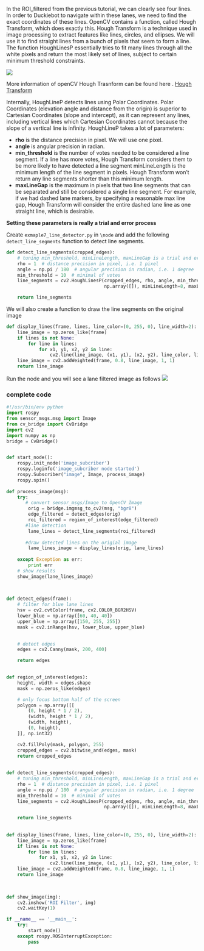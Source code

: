 In the ROI_filtered from the previous tutorial, we can clearly see four lines. In order to Duckiebot to navigate within these lanes, we need to find the exact coordinates of these lines.
OpenCV contains a  function, called Hough Transform, which does exactly this. Hough Transform is a technique used in image processing to extract features like lines, circles, and ellipses. We will use it to find straight lines from a bunch of pixels that seem to form a line. The function HoughLinesP essentially tries to fit many lines through all the white pixels and return the most likely set of lines, subject to certain minimum threshold constraints.

![](https://miro.medium.com/max/300/1*6pYR6ZliHiC0b9sAilJ1RQ.gif)

More information of openCV Hough Trasnform can be found here . 
[Hough Transform](https://docs.opencv.org/3.0-beta/doc/py_tutorials/py_imgproc/py_houghlines/py_houghlines.html)

Internally, HoughLineP detects lines using Polar Coordinates. Polar Coordinates (elevation angle and distance from the origin) is superior to Cartesian Coordinates (slope and intercept), as it can represent any lines, including vertical lines which Cartesian Coordinates cannot because the slope of a vertical line is infinity. HoughLineP takes a lot of parameters:

* **rho** is the distance precision in pixel. We will use one pixel.
* **angle** is angular precision in radian. 
* **min_threshold** is the number of votes needed to be considered a line segment. If a line has more votes, Hough Transform considers them to be more likely to have detected a line segment
minLineLength is the minimum length of the line segment in pixels. Hough Transform won’t return any line segments shorter than this minimum length.
* **maxLineGap** is the maximum in pixels that two line segments that can be separated and still be considered a single line segment. For example, if we had dashed lane markers, by specifying a reasonable max line gap, Hough Transform will consider the entire dashed lane line as one straight line, which is desirable.

**Setting these parameters is really a trial and error process**

Create `exmaple7_line_detector.py` in `\node` and add the following `detect_line_segments` function to detect line segments.

```python
def detect_line_segments(cropped_edges):
    # tuning min_threshold, minLineLength, maxLineGap is a trial and error process by hand
    rho = 1  # distance precision in pixel, i.e. 1 pixel
    angle = np.pi / 180  # angular precision in radian, i.e. 1 degree
    min_threshold = 10  # minimal of votes
    line_segments = cv2.HoughLinesP(cropped_edges, rho, angle, min_threshold, 
                                    np.array([]), minLineLength=8, maxLineGap=4)

    return line_segments
```

We will also create a function to draw the line segments on the original image

```python
def display_lines(frame, lines, line_color=(0, 255, 0), line_width=2):
    line_image = np.zeros_like(frame)
    if lines is not None:
        for line in lines:
            for x1, y1, x2, y2 in line:
                cv2.line(line_image, (x1, y1), (x2, y2), line_color, line_width)
    line_image = cv2.addWeighted(frame, 0.8, line_image, 1, 1)
    return line_image
```

Run the node and you will see a lane filtered image as follows
![](https://miro.medium.com/max/320/1*7j9nD-N39rYgvAKyNqwpeA.png)


### complete code

```python
#!/usr/bin/env python
import rospy
from sensor_msgs.msg import Image
from cv_bridge import CvBridge
import cv2
import numpy as np
bridge = CvBridge()


def start_node():
    rospy.init_node('image_subcriber')
    rospy.loginfo('image_subcriber node started')
    rospy.Subscriber("image", Image, process_image)
    rospy.spin()
    
def process_image(msg):
    try:
       # convert sensor_msgs/Image to OpenCV Image        
        orig = bridge.imgmsg_to_cv2(msg, "bgr8")
        edge_filtered = detect_edges(orig)
        roi_filtered = region_of_interest(edge_filtered)
       #line detection 
        lane_lines = detect_line_segments(roi_filtered)
       
       #draw detected lines on the origial image 
        lane_lines_image = display_lines(orig, lane_lines)
        
    except Exception as err:
        print err
    # show results
    show_image(lane_lines_image)
    

    
def detect_edges(frame):
    # filter for blue lane lines
    hsv = cv2.cvtColor(frame, cv2.COLOR_BGR2HSV)
    lower_blue = np.array([60, 40, 40])
    upper_blue = np.array([150, 255, 255])
    mask = cv2.inRange(hsv, lower_blue, upper_blue)
    

    # detect edges
    edges = cv2.Canny(mask, 200, 400)

    return edges
    

def region_of_interest(edges):
    height, width = edges.shape
    mask = np.zeros_like(edges)

    # only focus bottom half of the screen
    polygon = np.array([[
        (0, height * 1 / 2),
        (width, height * 1 / 2),
        (width, height),
        (0, height),
    ]], np.int32)

    cv2.fillPoly(mask, polygon, 255)
    cropped_edges = cv2.bitwise_and(edges, mask)
    return cropped_edges
    
    
def detect_line_segments(cropped_edges):
    # tuning min_threshold, minLineLength, maxLineGap is a trial and error process by hand
    rho = 1  # distance precision in pixel, i.e. 1 pixel
    angle = np.pi / 180  # angular precision in radian, i.e. 1 degree
    min_threshold = 10  # minimal of votes
    line_segments = cv2.HoughLinesP(cropped_edges, rho, angle, min_threshold, 
                                    np.array([]), minLineLength=8, maxLineGap=4)

    return line_segments
    
    
def display_lines(frame, lines, line_color=(0, 255, 0), line_width=2):
    line_image = np.zeros_like(frame)
    if lines is not None:
        for line in lines:
            for x1, y1, x2, y2 in line:
                cv2.line(line_image, (x1, y1), (x2, y2), line_color, line_width)
    line_image = cv2.addWeighted(frame, 0.8, line_image, 1, 1)
    return line_image

       
        
def show_image(img):
    cv2.imshow('ROI Filter', img)
    cv2.waitKey(1)

if __name__ == '__main__':
    try:
        start_node()
    except rospy.ROSInterruptException:
        pass
        

```

